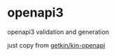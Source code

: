 # openapi3

openapi3 validation and generation

just copy from [getkin/kin-openapi](https://github.com/getkin/kin-openapi)
